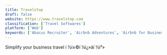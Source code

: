 ```yaml
---
title: Travelstop
draft: false 
website: https://www.travelstop.com
classification: ['Travel Softwares']
platform: ['Web']
keywords: ['Abacus Recruiter', 'Airbnb Adventures', 'Airbnb for Business', 'Airbnb for Work', 'Bungalow', 'Cardlife', 'Claire', 'Cluttr', 'Dinngo', 'ETA - Executive Travel App', 'Egencia', 'Have Fun Do Good', 'No Questions Asked', 'ReCharge', 'Splittable', 'Taler', 'TravelPerk', 'Traxo', 'opentrip']
---
```

Simplify your business travel í ½í±©í ¼í¿»âí ½í²»